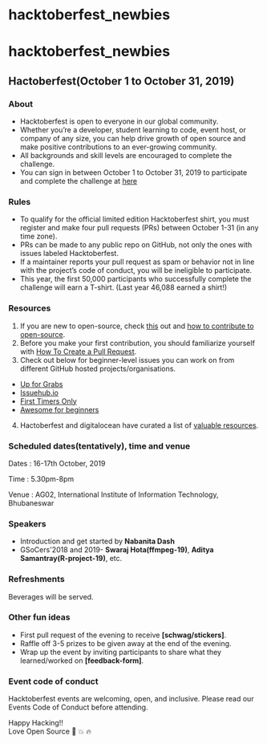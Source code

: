 # hacktoberfest_newbies
# hacktoberfest_newbies
## Hactoberfest(October 1 to October 31, 2019)
### About
- Hacktoberfest is open to everyone in our global community. 
- Whether you’re a developer, student learning to code, event host, or company of any size, you can help drive growth of open source and make positive contributions to an ever-growing community.
- All backgrounds and skill levels are encouraged to complete the challenge.
- You can sign in between October 1 to October 31, 2019 to participate and complete the challenge at [here](https://hacktoberfest.digitalocean.com/)
### Rules
- To qualify for the official limited edition Hacktoberfest shirt, you must register and make four pull requests (PRs) between October 1-31 (in any time zone). 
- PRs can be made to any public repo on GitHub, not only the ones with issues labeled Hacktoberfest. 
- If a maintainer reports your pull request as spam or behavior not in line with the project’s code of conduct, you will be ineligible to participate. 
- This year, the first 50,000 participants who successfully complete the challenge will earn a T-shirt. (Last year 46,088 earned a shirt!)
### Resources
1) If you are new to open-source, check [this](https://www.digitalocean.com/community/tutorial_series/an-introduction-to-open-source) out and [how to contribute to open-source](https://opensource.guide/how-to-contribute/).
2) Before you make your first contribution, you should familiarize yourself with [How To Create a Pull Request](https://www.digitalocean.com/community/tutorials/how-to-create-a-pull-request-on-github).
3) Check out below for beginner-level issues you can work on from different GitHub hosted projects/organisations.
- [Up for Grabs](https://up-for-grabs.net/#/)
- [Issuehub.io](http://issuehub.io/)
- [First Timers Only](https://www.firsttimersonly.com/)
- [Awesome for beginners](https://github.com/mungell/awesome-for-beginners)
4) Hactoberfest and digitalocean have curated a list of [valuable resources](https://hacktoberfest.digitalocean.com/eventkit#resources).
### Scheduled dates(tentatively), time and venue

Dates : 16-17th October, 2019

Time : 5.30pm-8pm

Venue : AG02, International Institute of Information Technology, Bhubaneswar

### Speakers
- Introduction and get started by **Nabanita Dash**
- GSoCers'2018 and 2019- **Swaraj Hota(ffmpeg-19)**, **Aditya Samantray(R-project-19)**, etc.
### Refreshments
Beverages will be served.
### Other fun ideas
- First pull request of the evening to receive **[schwag/stickers]**.
- Raffle off 3-5 prizes to be given away at the end of the evening.
- Wrap up the event by inviting participants to share what they learned/worked on **[feedback-form]**.
### Event code of conduct
Hacktoberfest events are welcoming, open, and inclusive. Please read our Events Code of Conduct before attending. 

                                                    
Happy Hacking!!                                                   
Love Open Source :sparkling_heart: :boom: :fire:









